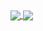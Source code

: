 


<a href="https://github.com/anuraghazra/github-readme-stats">
  <img align="center" src="https://github-readme-stats.vercel.app/api?username=suprajaarthi&show_icons=true&theme=highcontrast&hide=contribs,prs" />
</a>
<a>
  <img align="center" src="https://camo.githubusercontent.com/4f40a97190313f3359a0b56bbd64873163870f36c795d26cf093ce677724affd/68747470733a2f2f6769746875622d726561646d652d73746174732e76657263656c2e6170702f6170692f746f702d6c616e67732f3f757365726e616d653d6d6861727368697461267468656d653d6f6e656461726b26686964655f6c616e67735f62656c6f773d31" data-canonical-src="https://github-readme-stats.vercel.app/api/top-langs/?username=mharshita&amp;theme=onedark&amp;hide_langs_below=1" style="max-width:100%;">
</a>
